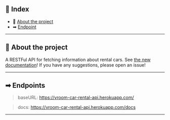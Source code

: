 ## 📖 Index
 - 📑 [About the project](#about-the-project)
 - ➡ [Endpoint](#endpoint)

___

## 📑 About the project <a name="about-the-project"></a>

A RESTFul API for fetching information about rental cars. See [the new documentation](https://vroom-car-rental-api.herokuapp.com/docs)! If you have any suggestions, please open an issue!
___

## ➡ Endpoints <a name="endpoint"></a>

> baseURL: https://vroom-car-rental-api.herokuapp.com/

> docs: https://vroom-car-rental-api.herokuapp.com/docs
---


